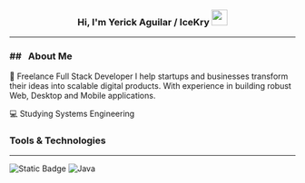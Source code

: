 <h3 align="center">
  Hi, I'm Yerick Aguilar / IceKry
  <img src="https://media.giphy.com/media/v1.Y2lkPWVjZjA1ZTQ3em4zdXk3cXBlNDJ6Mzhtd3NoNjJiNWZpd2s3bTNkMHRmMDh4cXAzZCZlcD12MV9naWZzX3JlbGF0ZWQmY3Q9cw/nnIzWGAk0TnVe/giphy.gif" width="28">
</h3>

---

<h3>## &nbsp; About Me</h3>

🚀 Freelance Full Stack Developer
I help startups and businesses transform their ideas into scalable digital products. With experience in building robust Web, Desktop and Mobile applications.

💻 Studying Systems Engineering

<h3>Tools & Technologies</h3>

---

![Static Badge](https://img.shields.io/badge/javascript-javascript?style=for-the-badge&logo=javascript&logoColor=%23F7DF1E&color=gray)
![Java](https://img.shields.io/badge/java-%23ED8B00.svg?style=for-the-badge&logo=openjdk&logoColor=white)
